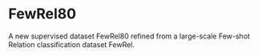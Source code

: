 # FewRel80
A new supervised dataset FewRel80 refined from a large-scale Few-shot Relation classification dataset FewRel.
